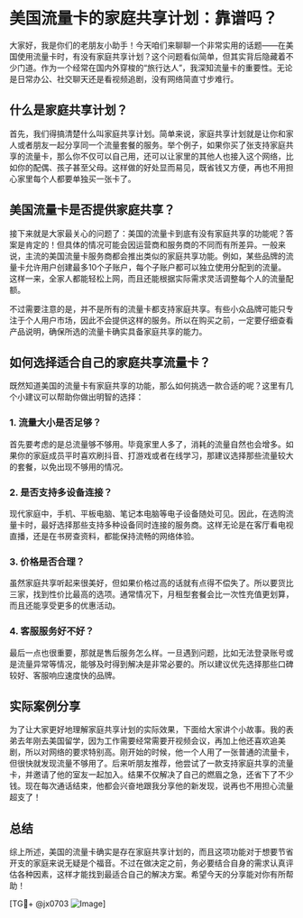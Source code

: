 # 美国流量卡的家庭共享计划：靠谱吗？

大家好，我是你们的老朋友小助手！今天咱们来聊聊一个非常实用的话题——在美国使用流量卡时，有没有家庭共享计划？这个问题看似简单，但其实背后隐藏着不少门道。作为一个经常在国内外穿梭的“旅行达人”，我深知流量卡的重要性。无论是日常办公、社交聊天还是看视频追剧，没有网络简直寸步难行。

## 什么是家庭共享计划？

首先，我们得搞清楚什么叫家庭共享计划。简单来说，家庭共享计划就是让你和家人或者朋友一起分享同一个流量套餐的服务。举个例子，如果你买了张支持家庭共享的流量卡，那么你不仅可以自己用，还可以让家里的其他人也接入这个网络，比如你的配偶、孩子甚至父母。这样做的好处显而易见，既省钱又方便，再也不用担心家里每个人都要单独买一张卡了。

## 美国流量卡是否提供家庭共享？

接下来就是大家最关心的问题了：美国的流量卡到底有没有家庭共享的功能呢？答案是肯定的！但具体的情况可能会因运营商和服务商的不同而有所差异。一般来说，主流的美国流量卡服务商都会推出类似的家庭共享功能。例如，某些品牌的流量卡允许用户创建最多10个子账户，每个子账户都可以独立使用分配到的流量。这样一来，全家人都能轻松上网，而且还能根据实际需求灵活调整每个人的流量配额。

不过需要注意的是，并不是所有的流量卡都支持家庭共享。有些小众品牌可能只专注于个人用户市场，因此不会提供这样的服务。所以在购买之前，一定要仔细查看产品说明，确保所选的流量卡确实具备家庭共享的能力。

## 如何选择适合自己的家庭共享流量卡？

既然知道美国的流量卡有家庭共享的功能，那么如何挑选一款合适的呢？这里有几个小建议可以帮助你做出明智的选择：

### 1. 流量大小是否足够？
首先要考虑的是总流量够不够用。毕竟家里人多了，消耗的流量自然也会增多。如果你的家庭成员平时喜欢刷抖音、打游戏或者在线学习，那建议选择那些流量较大的套餐，以免出现不够用的情况。

### 2. 是否支持多设备连接？
现代家庭中，手机、平板电脑、笔记本电脑等电子设备随处可见。因此，在选购流量卡时，最好选择那些支持多种设备同时连接的服务商。这样无论是在客厅看电视直播，还是在书房查资料，都能保持流畅的网络体验。

### 3. 价格是否合理？
虽然家庭共享听起来很美好，但如果价格过高的话就有点得不偿失了。所以要货比三家，找到性价比最高的选项。通常情况下，月租型套餐会比一次性充值更划算，而且还能享受更多的优惠活动。

### 4. 客服服务好不好？
最后一点也很重要，那就是售后服务怎么样。一旦遇到问题，比如无法登录账号或是流量异常等情况，能够及时得到解决是非常必要的。所以建议优先选择那些口碑较好、客服响应速度快的品牌。

## 实际案例分享

为了让大家更好地理解家庭共享计划的实际效果，下面给大家讲个小故事。我的表弟去年刚去美国留学，因为工作需要经常需要开视频会议，再加上他还喜欢追美剧，所以对网络的要求特别高。刚开始的时候，他一个人用了一张普通的流量卡，但很快就发现流量不够用了。后来听朋友推荐，他尝试了一款支持家庭共享的流量卡，并邀请了他的室友一起加入。结果不仅解决了自己的燃眉之急，还省下了不少钱。现在每次通话结束，他都会兴奋地跟我分享他的新发现，说再也不用担心流量超支了！

## 总结

综上所述，美国的流量卡确实是存在家庭共享计划的，而且这项功能对于想要节省开支的家庭来说无疑是个福音。不过在做决定之前，务必要结合自身的需求认真评估各种因素，这样才能找到最适合自己的解决方案。希望今天的分享能对你有所帮助！

[TG💪+ @jx0703 ![Image](https://github.com/user-attachments/assets/dbca1d08-cadb-493c-b0ec-ad6f7a83f270)]